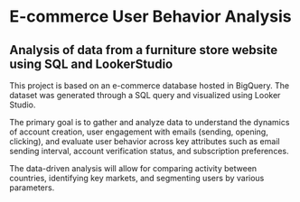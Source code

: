 # E-commerce User Behavior Analysis
## Analysis of data from a furniture store website using SQL and LookerStudio

This project is based on an e-commerce database hosted in BigQuery. The dataset was generated through a SQL query and visualized using Looker Studio.

The primary goal is to gather and analyze data to understand the dynamics of account creation, user engagement with emails (sending, opening, clicking), and evaluate user behavior across key attributes such as email sending interval, account verification status, and subscription preferences.

The data-driven analysis will allow for comparing activity between countries, identifying key markets, and segmenting users by various parameters.

